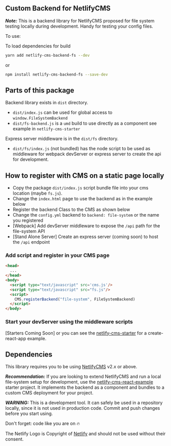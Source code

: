 ## Custom Backend for NetlifyCMS

***Note:*** This is a backend library for NetlifyCMS proposed for file system testing locally during development. Handy for testing your config files.

To use:

To load dependencies for build

```bash
yarn add netlify-cms-backend-fs --dev
```

or

```bash
npm install netlify-cms-backend-fs --save-dev
```
## Parts of this package

Backend library exists in `dist` directory.

- `dist/index.js` can be used for global access to `window.FileSystemBackend`
- `dist/fs-backend.js` is a `umd` build to use directly as a component see example in `netlify-cms-starter`

Express server middleware is in the `dist/fs` directory.

- `dist/fs/index.js` (not bundled) has the node script to be used as middleware for webpack devServer or express server to create the api for development.

## How to register with CMS on a static page locally

  - Copy the package `dist/index.js` script bundle file into your cms location (maybe `fs.js`).
  - Change the `index.html` page to use the backend as in the example below
  - Register the backend Class to the CMS as shown below
  - Change the `config.yml` backend to `backend: file-system` or the name you registered
  - [Webpack] Add devServer middleware to expose the `/api` path for the file-system API
  - [Stand Alone Server] Create an express server (coming soon) to host the `/api` endpoint

### Add script and register in your CMS page

```html
<head>
  ...
</head>
<body>
  <script type="text/javascript" src='cms.js'/>
  <script type="text/javascript" src="fs.js"/>
  <script>
    CMS.registerBackend("file-system", FileSystemBackend)
  </script>
</body>
```

### Start your devServer using the middleware scripts

[Starters Coming Soon] or you can see the [netlify-cms-starter][1] for a create-react-app example.

## Dependencies

This library requires you to be using [NetlifyCMS][3] v2.x or above.

***Recommendation:*** If you are looking to extend NetlifyCMS and run a local file-system setup for development, use the [netlify-cms-react-example][4] starter project. It implements the backend as a component and bundles to a custom CMS deployment for your project.

***WARNING:*** This is a development tool. It can safely be used in a repository locally, since it is not used in production code. Commit and push changes before you start using.

Don't forget: code like you are on 🔥

The Netlify Logo is Copyright of [Netlify][2] and should not be used without their consent.

[1]: https://github.com/adarta/netlify-cms-components/packages/netlify-cms-starter
[2]: https://www.netlify.com/
[3]: https://www.netlifycms.org/
[4]: https://github.com/adarta/netlify-cms-react-example

